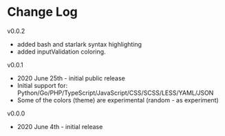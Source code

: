 # Change Log

v0.0.2
* added bash and starlark syntax highlighting
* added inputValidation coloring.

v0.0.1
* 2020 June 25th - initial public release
* Initial support for: Python/Go/PHP/TypeScript/JavaScript/CSS/SCSS/LESS/YAML/JSON
* Some of the colors (theme) are experimental (random - as experiment)

v0.0.0
* 2020 June 4th - initial release
